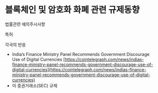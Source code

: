 # 블록체인 및 암호화 화폐 관련 규제동향

법률관련 예의주시사항

특허

각국의 반응

* India’s Finance Ministry Panel Recommends Government Discourage Use of Digital Currencies [https://cointelegraph.com/news/indias-finance-ministry-panel-recommends-government-discourage-use-of-digital-currencies](https://cointelegraph.com/news/indias-finance-ministry-panel-recommends-government-discourage-use-of-digital-currencies)
* 미 증권거래소\(SEC\) 규제



